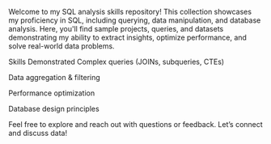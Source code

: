 Welcome to my SQL analysis skills repository! This collection showcases my proficiency in SQL, including querying, data manipulation, and database analysis. Here, you'll find sample projects, queries, and datasets demonstrating my ability to extract insights, optimize performance, and solve real-world data problems.

Skills Demonstrated
Complex queries (JOINs, subqueries, CTEs)

Data aggregation & filtering

Performance optimization

Database design principles

Feel free to explore and reach out with questions or feedback. Let’s connect and discuss data!
